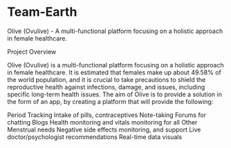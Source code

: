 
# Team-Earth
Olive (Ovulive) - A multi-functional platform focusing on a holistic approach in female healthcare.

Project Overview

Olive (Ovulive) is a multi-functional platform focusing on a holistic approach in female healthcare. It is estimated that females make up about 49.58% of the world population, and it is crucial to take precautions to shield the reproductive health against infections, damage, and issues, including specific long-term health issues. The aim of Olive is to provide a solution in the form of an app, by creating a platform that will provide the following:

 Period Tracking
 Intake of pills, contraceptives
 Note-taking
 Forums for chatting
 Blogs
 Health monitoring and vitals monitoring for all
 Other Menstrual needs
 Negative side effects monitoring, and support
 Live doctor/psychologist recommendations
 Real-time data visuals

